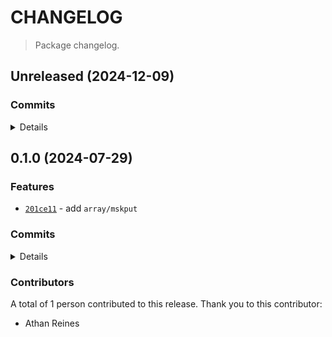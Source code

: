# CHANGELOG

> Package changelog.

<section class="release" id="unreleased">

## Unreleased (2024-12-09)

<section class="commits">

### Commits

<details>

-   [`1c56b73`](https://github.com/stdlib-js/stdlib/commit/1c56b737ec018cc818cebf19e5c7947fa684e126) - **docs:** update related packages sections [(#3380)](https://github.com/stdlib-js/stdlib/pull/3380) _(by stdlib-bot)_

</details>

</section>

<!-- /.commits -->

</section>

<!-- /.release -->

<section class="release" id="v0.1.0">

## 0.1.0 (2024-07-29)

<section class="features">

### Features

-   [`201ce11`](https://github.com/stdlib-js/stdlib/commit/201ce11a0985502cfc82891fda3fe3b2d656afef) - add `array/mskput`

</section>

<!-- /.features -->

<section class="commits">

### Commits

<details>

-   [`ba35d8f`](https://github.com/stdlib-js/stdlib/commit/ba35d8f2e923d26640828a0f035333bd778389b7) - **refactor:** update paths _(by Athan Reines)_
-   [`8d4c46b`](https://github.com/stdlib-js/stdlib/commit/8d4c46b10ca912401e0ff0caa37a17cd3c443c2f) - **refactor:** update paths _(by Athan Reines)_
-   [`18b3c79`](https://github.com/stdlib-js/stdlib/commit/18b3c79c5035c7082618b7379cd6576e64393a96) - **refactor:** update paths _(by Athan Reines)_
-   [`201ce11`](https://github.com/stdlib-js/stdlib/commit/201ce11a0985502cfc82891fda3fe3b2d656afef) - **feat:** add `array/mskput` _(by Athan Reines)_

</details>

</section>

<!-- /.commits -->

<section class="contributors">

### Contributors

A total of 1 person contributed to this release. Thank you to this contributor:

-   Athan Reines

</section>

<!-- /.contributors -->

</section>

<!-- /.release -->

